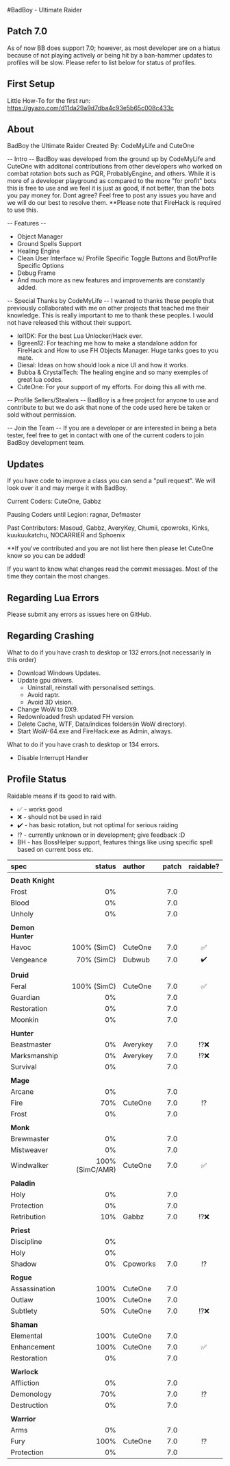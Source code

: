 #BadBoy - Ultimate Raider

## Patch 7.0

As of now BB does support 7.0; however, as most developer are on a hiatus because of not playing actively or being hit by a ban-hammer updates to profiles will be slow. Please refer to list below for status of profiles.


## First Setup

Little How-To for the first run: https://gyazo.com/d11da29a9d7dba4c93e5b65c008c433c

## About 
BadBoy the Ultimate Raider
Created By: CodeMyLife and CuteOne

-- Intro --
BadBoy was developed from the ground up by CodeMyLife and CuteOne with additonal contributions from other developers who worked on combat rotation bots such as PQR, ProbablyEngine, and others. 
While it is more of a developer playground as compared to the more "for profit" bots this is free to use and we feel it is just as good, if not better, than the bots you pay money for. 
Dont agree? Feel free to post any issues you have and we will do our best to resolve them. **Please note that FireHack is required to use this.

-- Features --
- Object Manager
- Ground Spells Support 
- Healing Engine
- Clean User Interface w/ Profile Specific Toggle Buttons and Bot/Profile Specific Options
- Debug Frame
- And much more as new features and improvements are constantly added.

-- Special Thanks by CodeMyLife --
I wanted to thanks these people that previously collaborated with me on other projects that teached me their knowledge. 
This is really important to me to thank these peoples. I would not have released this without their support.
- lol1DK: For the best Lua Unlocker/Hack ever.
- Bgreen12: For teaching me how to make a standalone addon for FireHack and How to use FH Objects Manager. Huge tanks goes to you mate.
- Diesal: Ideas on how should look a nice UI and how it works.
- Bubba & CrystalTech: The healing engine and so many exemples of great lua codes.
- CuteOne: For your support of my efforts. For doing this all with me.

-- Profile Sellers/Stealers -- 
BadBoy is a free project for anyone to use and contribute to but we do ask that none of the code used here be taken or sold without permission.

-- Join the Team --
If you are a developer or are interested in being a beta tester, feel free to get in contact with one of the current coders to join BadBoy development team.

## Updates
If you have code to improve a class you can send a "pull request".
We will look over it and may merge it with BadBoy.

Current Coders: CuteOne, Gabbz

Pausing Coders until Legion: ragnar, Defmaster

Past Contributors: Masoud, Gabbz, AveryKey, Chumii, cpowroks, Kinks, kuukuukatchu, NOCARRIER and Sphoenix

**If you've contributed and you are not list here then please let CuteOne know so you can be added!

If you want to know what changes read the commit messages.
Most of the time they contain the most changes.

## Regarding Lua Errors
Please submit any errors as issues here on GitHub.

## Regarding Crashing
What to do if you have crash to desktop or 132 errors.(not necessarily in this order)
* Download Windows Updates.
* Update gpu drivers.
   * Uninstall, reinstall with personalised settings.
   * Avoid raptr.
   * Avoid 3D vision.
* Change WoW to DX9.
* Redownloaded fresh updated FH version.
* Delete Cache, WTF, Data/indices folders(in WoW directory).
* Start WoW-64.exe and FireHack.exe as Admin, always.

What to do if you have crash to desktop or 134 errors.
* Disable Interrupt Handler

## Profile Status

Raidable means if its good to raid with.
* :white_check_mark: - works good
* :x: - should not be used in raid
* :heavy_check_mark: - has basic rotation, but not optimal for serious raiding
* :interrobang: - currently unknown or in development; give feedback :D
* BH - has BossHelper support, features things like using specific spell based on current boss etc.

|spec |status|author|patch|raidable?|
|:----|------:|:-------|:---:|:-----:|
||||
| **Death Knight** |||
|Frost|0%||7.0|
|Blood|0%||7.0|
|Unholy|0%||7.0|
||||
| **Demon Hunter** |||
|Havoc|100% (SimC)|CuteOne|7.0|:white_check_mark:
|Vengeance|70% (SimC)|Dubwub|7.0|:heavy_check_mark:
||||
| **Druid** |||
|Feral|100% (SimC)|CuteOne|7.0|:white_check_mark:
|Guardian|0%||7.0|
|Restoration|0%||7.0|
|Moonkin|0%||7.0|
||||
| **Hunter** |||
|Beastmaster|0%|Averykey|7.0|:interrobang::x:
|Marksmanship|0%|Averykey|7.0|:interrobang::x:
|Survival|0%||7.0|
||||
| **Mage** |||
|Arcane|0%||7.0|
|Fire|70%|CuteOne|7.0|:interrobang:
|Frost|0%||7.0|
||||
| **Monk** |||
|Brewmaster|0%||7.0|
|Mistweaver|0%||7.0|
|Windwalker|100% (SimC/AMR)|CuteOne|7.0|:white_check_mark:
||||
| **Paladin** |||
|Holy|0%||7.0|
|Protection|0%||7.0|
|Retribution|10%|Gabbz|7.0|:interrobang::x:
||||
| **Priest** |||
|Discipline|0%|||
|Holy|0%|||
|Shadow|0%|Cpoworks|7.0|:interrobang:
||||
| **Rogue** |||
|Assassination|100%|CuteOne|7.0|
|Outlaw|100%|CuteOne|7.0|
|Subtlety|50%|CuteOne|7.0|:interrobang::x:
||||
| **Shaman** |||
|Elemental|100%|CuteOne|7.0|
|Enhancement|100%|CuteOne|7.0|:white_check_mark:
|Restoration|0%||7.0|
||||
| **Warlock** |||
|Affliction|0%||7.0|
|Demonology|70%||7.0|:interrobang:
|Destruction|0%||7.0|
||||
| **Warrior** |||
|Arms|0%||7.0|
|Fury|100%|CuteOne|7.0|:interrobang:
|Protection|0%||7.0|
